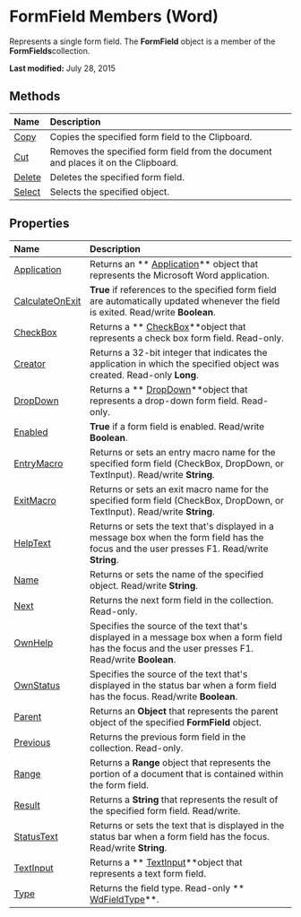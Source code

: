 
# FormField Members (Word)
Represents a single form field. The  **FormField** object is a member of the **FormFields**collection.

 **Last modified:** July 28, 2015


## Methods



|**Name**|**Description**|
|:-----|:-----|
| [Copy](ce6fd604-4729-5394-c7bd-54e966898946.md)|Copies the specified form field to the Clipboard.|
| [Cut](92b8862d-6463-0bbd-cffd-8e76f5add5b4.md)|Removes the specified form field from the document and places it on the Clipboard.|
| [Delete](bd2d666e-3280-b130-11ee-fe4d973b3ead.md)|Deletes the specified form field.|
| [Select](cad405c5-0d48-cdb1-58da-ed69da02d00f.md)|Selects the specified object.|

## Properties



|**Name**|**Description**|
|:-----|:-----|
| [Application](480e1c18-7e44-b013-9f91-3d70b709f767.md)|Returns an  ** [Application](d1cf6f8f-4e88-bf01-93b4-90a83f79cb44.md)** object that represents the Microsoft Word application.|
| [CalculateOnExit](d92a165b-3138-9aae-bb98-08b7b01e52f8.md)| **True** if references to the specified form field are automatically updated whenever the field is exited. Read/write **Boolean**.|
| [CheckBox](6843d3e0-8f34-422f-403e-3bab806dc6be.md)|Returns a  ** [CheckBox](e72b57b7-0328-9e78-94ca-ab7fb3c64afb.md)**object that represents a check box form field. Read-only.|
| [Creator](dac1978a-aa28-6d4a-5ada-dfade72f226f.md)|Returns a 32-bit integer that indicates the application in which the specified object was created. Read-only  **Long**.|
| [DropDown](b0deeb54-cdff-7397-5fd0-e4decdcaf65e.md)|Returns a  ** [DropDown](55233d61-d6d0-30f9-6825-ebbdbeb928b6.md)**object that represents a drop-down form field. Read-only.|
| [Enabled](1002dfdd-387e-9c44-27aa-c855e78784bc.md)| **True** if a form field is enabled. Read/write **Boolean**.|
| [EntryMacro](db4ff78e-6795-0e8e-20db-56ceac01b8f2.md)|Returns or sets an entry macro name for the specified form field (CheckBox, DropDown, or TextInput). Read/write  **String**.|
| [ExitMacro](b8930661-e02f-e058-571e-986da33a477d.md)|Returns or sets an exit macro name for the specified form field (CheckBox, DropDown, or TextInput). Read/write  **String**.|
| [HelpText](98069a1f-03eb-933b-9f7a-7d20cb83ce8c.md)|Returns or sets the text that's displayed in a message box when the form field has the focus and the user presses F1. Read/write  **String**.|
| [Name](c7c5e013-f603-92b0-2cf0-f0b7cc7dd1ad.md)|Returns or sets the name of the specified object. Read/write  **String**.|
| [Next](fa11061c-6dd5-5b5b-a871-9f52477d0e23.md)|Returns the next form field in the collection. Read-only.|
| [OwnHelp](a066ffc1-89d3-12d4-0bf1-bf338679d2d4.md)|Specifies the source of the text that's displayed in a message box when a form field has the focus and the user presses F1. Read/write  **Boolean**.|
| [OwnStatus](21595e18-6250-2f56-fc78-2336e4061055.md)|Specifies the source of the text that's displayed in the status bar when a form field has the focus. Read/write  **Boolean**.|
| [Parent](a80f577e-8b51-7bc0-3afe-0ffb366e3265.md)|Returns an  **Object** that represents the parent object of the specified **FormField** object.|
| [Previous](34e8d20a-5009-67eb-fdc0-bafad134e9b3.md)|Returns the previous form field in the collection. Read-only.|
| [Range](51d61047-4f65-21b7-c73d-e9e717d32336.md)|Returns a  **Range** object that represents the portion of a document that is contained within the form field.|
| [Result](b1e242d0-11d1-4b85-28b2-6fc821ed3c96.md)|Returns a  **String** that represents the result of the specified form field. Read/write.|
| [StatusText](e374b94a-6faa-a2ea-9085-d9b987376fa8.md)|Returns or sets the text that is displayed in the status bar when a form field has the focus. Read/write  **String**.|
| [TextInput](9a547325-344a-96ca-d22c-72c466d2522f.md)|Returns a  ** [TextInput](d7f6531a-4da2-ccc4-29b3-ad79ca7b18de.md)**object that represents a text form field.|
| [Type](3ae6cbed-b8ac-702d-55c6-aac44678c248.md)|Returns the field type. Read-only  ** [WdFieldType](220d280c-0ff4-080c-4273-e5c8c437333f.md)**.|
